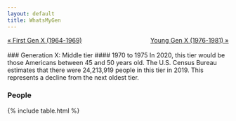 ```yaml
---
layout: default
title: WhatsMyGen
---
```

<div style="overflow: hidden"><a href="/WhatsMyGen/generations/genx-first.html" class="previous" style="float: left !important">&laquo; First Gen X (1964-1969)</a><a href="/WhatsMyGen/generations/genx-young.html" class="next" style="float: right !important">Young Gen X (1976-1981) &raquo;</a></div>
<br>
### Generation X: Middle tier
#### 1970 to 1975
In 2020, this tier would be those Americans between 45 and 50 years old. The U.S. Census Bureau estimates that there were 24,213,919 people in this tier in 2019. This represents a decline from the next oldest tier.

### People

{% include table.html %}
